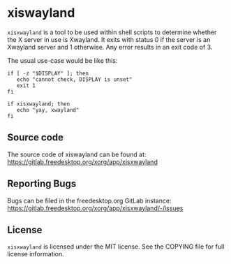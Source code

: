 xiswayland
==========

`xisxwayland` is a tool to be used within shell scripts to determine whether
the X server in use is Xwayland. It exits with status 0 if the server is an
Xwayland server and 1 otherwise. Any error results in an exit code of 3.


The usual use-case would be like this:
```
if [ -z "$DISPLAY" ]; then
   echo "cannot check, DISPLAY is unset"
   exit 1
fi

if xisxwayland; then
   echo "yay, xwayland"
fi
```

Source code
-----------

The source code of xiswayland can be found at:
https://gitlab.freedesktop.org/xorg/app/xisxwayland

Reporting Bugs
--------------

Bugs can be filed in the freedesktop.org GitLab instance:
https://gitlab.freedesktop.org/xorg/app/xisxwayland/-/issues

License
-------

`xisxwayland` is licensed under the MIT license. See the COPYING file for full
license information.
